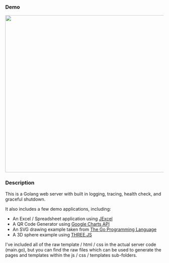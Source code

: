 ### Demo

<p align="center">
  <img src="https://media.giphy.com/media/RfpTJSIxEX764WDsyT/giphy.gif" style="width:800px;height:500px;">
</p>

### Description

This is a Golang web server with built in logging, tracing, health check, and graceful shutdown.

It also includes a few demo applications, including:

  - An Excel / Spreadsheet application using [JExcel](https://bossanova.uk/jexcel/v2/)
  - A QR Code Generator using [Google Charts API](https://developers.google.com/chart)
  - An SVG drawing example taken from [The Go Programming Language](https://github.com/adonovan/gopl.io/blob/master/ch3/surface/main.go)
  - A 3D sphere example using [THREE.JS](https://threejs.org/) 



I've included all of the raw template / html / css in the actual server code (main.go), but you can find the raw files which can be used to generate the pages and templates within the js / css / templates sub-folders.
